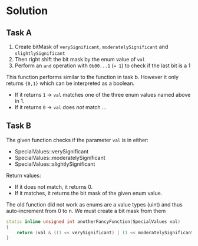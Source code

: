 # Solution

## Task A

1. Create bitMask of `verySignificant`, `moderatelySignificant` and `slightlySignificant`
2. Then right shift the bit mask by the enum value of `val`
3. Perform an `and` operation with `0b00...1` (`= 1`) to check if the last bit is a 1

This function performs similar to the function in task b.
However it only returns `{0,1}` which can be interpreted as a boolean.  

- If it returns `1` -> `val` matches one of the three enum values named above in 1.
- If it returns `0` -> `val` does _not_ match ...

## Task B

The given function checks if the parameter `val` is in either:

- SpecialValues::verySignificant
- SpecialValues::moderatelySignificant
- SpecialValues::slightlySignificant

Return values:

- If it does not match, it returns 0.  
- If it matches, it returns the bit mask of the given enum value.

The old function did not work as enums are a value types (uint) and thus auto-increment from 0 to n. We must create a bit mask from them

```cpp
static inline unsigned int anotherFancyFunction(SpecialValues val)
{
    return (val & ((1 << verySignificant) | (1 << moderatelySignificant) | (1 << slightlySignificant)));
}
```
